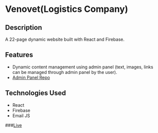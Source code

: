 # Venovet(Logistics Company)

## Description
A 22-page dynamic website built with React and Firebase.

## Features
- Dynamic content management using admin panel (text, images, links can be managed through admin panel by the user).
- [Admin Panel Repo](https://github.com/jayprakash25/Admin-Panel)

## Technologies Used
- React
- Firebase
- Email JS

###[Live](http://venovet.com/)
